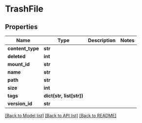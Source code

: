 # TrashFile

## Properties
Name | Type | Description | Notes
------------ | ------------- | ------------- | -------------
**content_type** | **str** |  | 
**deleted** | **int** |  | 
**mount_id** | **str** |  | 
**name** | **str** |  | 
**path** | **str** |  | 
**size** | **int** |  | 
**tags** | **dict(str, list[str])** |  | 
**version_id** | **str** |  | 

[[Back to Model list]](../README.md#documentation-for-models) [[Back to API list]](../README.md#documentation-for-api-endpoints) [[Back to README]](../README.md)

